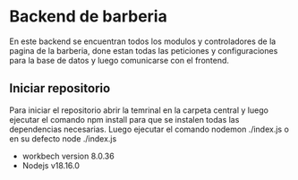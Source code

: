 # Backend de barberia

En este backend se encuentran todos los modulos y controladores de la pagina de la barberia,
done estan todas las peticiones y configuraciones para la base de datos y luego comunicarse 
con el frontend.


## Iniciar repositorio

Para iniciar el repositorio abrir la temrinal en la carpeta central y luego ejecutar el comando npm install
para que se instalen todas las dependencias necesarias. Luego ejecutar el comando nodemon ./index.js o en su defecto
node ./index.js

- workbech version 8.0.36
- Nodejs v18.16.0
